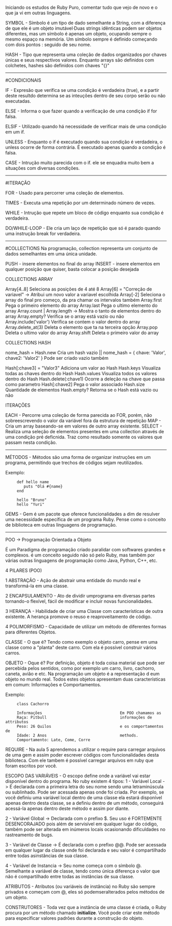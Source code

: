Iniciando os estudos de Ruby Puro, comentar tudo que vejo de novo e o que ja vi em outras linguagens.

SYMBOL - Símbolo é um tipo de dado semelhante a String, com a diferença de que ele é um objeto imutável·Duas strings idênticas podem ser objetos diferentes, mas um símbolo é apenas um objeto, ocupando sempre o mesmo espaço na memória. Um símbolo sempre é definido começando com dois pontos : seguido de seu nome.

HASH - Tipo que representa uma coleção de dados organizados por chaves únicas e seus respectivos valores. Enquanto arrays são definidos com colchetes, hashes são definidos com chaves "{}"

---

#CONDICIONAIS

IF - Expresão que verifica se uma condição é verdadeira (true), e a partir deste resultdo determina se as inteuções dentro de seu corpo serão ou não executadas.

ELSE - Informa o que fazer quando a verificação de uma condição if for falsa.

ELSIF - Utilizado quando há necessidade de verificar mais de uma condição em um if.

UNLESS - Enquanto o if é executado quando sua condição é verdadeira, o unless ocorre de forma contrária. É executado apenas quando a condição é falsa.

CASE - Intrução muito parecida com o if. ele se enquadra muito bem a situações com diversas condições.

---

#ITERAÇÃO

FOR - Usado para percorrer uma coleção de elementos.

TIMES - Executa uma repetição por um determinado número de vezes.

WHILE - Intrução que repete um bloco de código enquanto sua condição é verdadeira.

DO/WHILE-LOOP - Ele cria um laço de repetição que só é parado quando uma instrução break for verdadeira.

---

#COLLECTIONS
Na programação, collection representa um conjunto de dados semelhantes em uma única unidade.

PUSH - insere elementos no final do array
INSERT - insere elementos em qualquer posição que quiser, basta colocar a posição desejada

COLLECTIONS ARRAY

Array[4..8] Seleciona as posições de 4 até 8
Array[6] = "Correção de variavel" -> Atribui um novo valor a variavel escolhida
Array[-2] Seleciona o array do final pro começo, da pra chamar os intervalos também
Array.first Pega o primeiro elemento do array
Array.last Pega o ultimo elemento do array
Array.count | Array.length -> Mostra o tanto de elementos dentro do array
Array.empty? Verifica se o array está vazio ou não
Array.include('valor') Verifica se contem o valor dentro do array
Array.delete_at(3) Deleta o elemento que ta na terceira opção
Array.pop Deleta o ultimo valor do array
Array.shift Deleta o primeiro valor do array

COLLECTIONS HASH

nome_hash = Hash.new Cria um hash vazio || nome_hash = { chave: 'Valor', chave2: 'Valor2' } Pode ser criado vazio também

Hash[:chave3] = "Valor3" Adiciona um valor ao Hash
Hash.keys Visualiza todas as chaves dentro do Hash
Hash.values Visualiza todos os valores dentro do Hash
Hash.delete(:chave1) Ocorre a deleção na chave que passa como parametro
Hash[:chave2] Pega o valor associado
Hash.size Quantidade de elementos
Hash.empty? Retorna se o Hash está vazio ou não

ITERAÇÕES

EACH - Percorre uma coleção de forma parecida ao FOR, porém, não sobreescrevendo o valor da variável fora da estrutura de repetição
MAP - Cria um array baseando-se em valores de outro array existente.
SELECT - Realiza uma seleção de elementos presentes em uma collection através de uma condição pré deficnida. Traz como resultado somente os valores que passam nesta condição.

---

MÉTODOS - Métodos são uma forma de organizar instruções em um programa, permitindo que trechos de códigos sejam reutilizados.

Exemplo:

         def hello name
            puts "Olá #{name}
         end

         hello "Bruno"
         hello "Yuri"

GEMS - Gem é um pacote que oferece funcionalidades a dim de resulver uma necessidade específica de um programa Ruby.
Pense como o conceito de biblioteca em outras linguagens de programação.

---

POO -> Programação Orientada a Objeto

É um Paradigma de programação criado paralidar com softwares grandes e complexos. é um conceito seguido não só pelo Ruby, mas também por várias outras linguagens de programação como Java, Python, C++, etc.

4 PILARES (POO)

1 ABSTRAÇÃO - Ação de abstrair uma entidade do mundo real e transformá-la em uma classe.

2 ENCAPSULAMENTO - Ato de dividir umprograma em diversas partes tornando-o flexível, fácil de modificar e incluir novas funcionalidades.

3 HERANÇA - Habilidade de criar uma Classe com características de outra existente. A herança promove o reuso e reaproveitamento de código.

4 POLIMORFISMO - Capacidade de utilizar um método de diferentes formas para diferentes Objetos.

CLASSE - O que é? Tendo como exemplo o objeto carro, pense em uma classe como a "planta" deste carro. Com ela é possível construir vários carros.

OBJETO - Oque é? Por definição, objeto é toda coisa material que pode ser percebida pelos sentidos, como por exemplo um carro, livro, cachorro, caneta, avião e etc. Na programação um objeto é a representação d eum objeto no mundo real.
Todos estes objetos apresentam duas características em comum: Informações e Comportamentos.

Exemplo:

         class Cachorro

         Informações                                  Em POO chamamos as
         Raça: Pitbull                                informações de attributos
         Peso: 26 Quilos                              e os comportamentos de
         Idade: 2 Anos                                methods.
         Comportamento: Late, Come, Corre

REQUIRE - Na aula 5 aprendemos a utilizar o require para carregar arquivos de uma gem e assim poder escrever códigos com funcionalidades desta biblioteca.
Com ele tambem é possível carregar arquivos em ruby que foram escritos por você.

ESCOPO DAS VARIÁVEIS - O escopo define onde a variável vai estar disponível dentro do programa.
No ruby existem 4 tipos:
1 - Variável Local -> É declarada com a primeira letra do seu nome sendo uma letraminúscula ou sublinhado. Pode ser acessada apenas onde foi criada. Por exemplo, se você definiu uma variável local dentro de uma classe ela estará disponível apenas dentro desta classe, se a definiu dentro de um método, conseguirá acessá-la apenas dentro deste método e assim por diante.

2 - Variável Global -> Declarada com o prefixo $. Seu uso é FORTEMENTE DESENCORAJADO pois além de servisível em qualquer lugar do código, também pode ser alterada em inúmeros locais ocasionando dificuldades no rastreamento de bugs.

3 - Variável de Classe -> É declarada com o prefixo @@. Pode ser acessada em qualquer lugar da classe onde foi declarada e seu valor é compartilhado entre todas asinstâncias de sua classe.

4 - Variável de Instancia -> Seu nome começa com o símbolo @. Semelhante a variável de classe, tendo como única diferença o valor que não é compartilhado entre todas as instâncias de sua classe.

ATRIBUTOS - Atributos (ou variáveis de instância) no Ruby são sempre privados e começam com @, eles só podemseralterados pelos métodos de um objeto.

CONSTRUTORES - Toda vez que a instância de uma classe é criada, o Ruby procura por um método chamado **initialize**.
Você pode criar este método para especificar valores padrões durante a construção do objeto.
